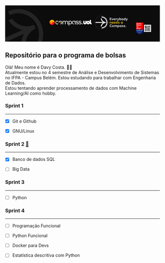 [![Imagem da Compass](Compass.jpg "Meu Linkedin")](https://www.linkedin.com/in/davy-carlos-costa-34510b214/)

## Repositório para o programa de bolsas  

Olá! Meu nome é Davy Costa. 🙋‍♂️    
Atualmente estou no 4 semestre de Análise e Desenvolvimento de Sistemas no IFPA - Campus Belém. 
Estou estudando para trabalhar com Engenharia de Dados.   
Estou tentando aprender processamento de dados com Machine Learning/AI como hobby.
  
  
### Sprint 1
<hr>  

* [x] Git e Github  
* [x] GNU/Linux
  
  
  
  
### Sprint 2 [:open_file_folder:](https://github.com/DavyCosta701/Compass.uol/tree/main/Sprint2)
<hr>  

* [x] Banco de dados SQL
* [ ] Big Data
  
  
  
  
### Sprint 3
<hr>  

* [ ] Python   
  
  
  
  
### Sprint 4
<hr>  

* [ ] Programação Funcional  
* [ ] Python Funcional 
* [ ] Docker para Devs
* [ ] Estatística descritiva com Python
  
  
